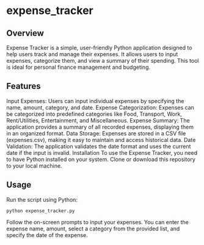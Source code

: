 # expense_tracker
## Overview
Expense Tracker is a simple, user-friendly Python application designed to help users track and manage their expenses. It allows users to input expenses, categorize them, and view a summary of their spending. This tool is ideal for personal finance management and budgeting.

## Features
Input Expenses: Users can input individual expenses by specifying the name, amount, category, and date.
Expense Categorization: Expenses can be categorized into predefined categories like Food, Transport, Work, Rent/Utilities, Entertainment, and Miscellaneous.
Expense Summary: The application provides a summary of all recorded expenses, displaying them in an organized format.
Data Storage: Expenses are stored in a CSV file (expenses.csv), making it easy to maintain and access historical data.
Date Validation: The application validates the date format and uses the current date if the input is invalid.
Installation
To use the Expense Tracker, you need to have Python installed on your system. Clone or download this repository to your local machine.

## Usage
Run the script using Python:

```
python expense_tracker.py
```

Follow the on-screen prompts to input your expenses. You can enter the expense name, amount, select a category from the provided list, and specify the date of the expense.